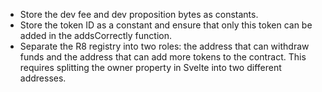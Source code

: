 - Store the dev fee and dev proposition bytes as constants.
- Store the token ID as a constant and ensure that only this token can be added in the addsCorrectly function.
- Separate the R8 registry into two roles: the address that can withdraw funds and the address that can add more tokens to the contract. This requires splitting the owner property in Svelte into two different addresses.